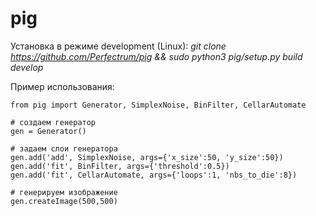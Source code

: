# pig

Установка в режиме development (Linux): *git clone https://github.com/Perfectrum/pig && sudo python3 pig/setup.py build develop*


Пример использования:

    from pig import Generator, SimplexNoise, BinFilter, CellarAutomate

    # создаем генератор
    gen = Generator()

    # задаем слои генератора
    gen.add('add', SimplexNoise, args={'x_size':50, 'y_size':50})
    gen.add('fit', BinFilter, args={'threshold':0.5})
    gen.add('fit', CellarAutomate, args={'loops':1, 'nbs_to_die':8})
	
    # генерируем изображение
    gen.createImage(500,500)

